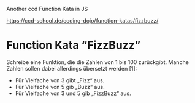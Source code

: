 Another ccd Function Kata in JS

https://ccd-school.de/coding-dojo/function-katas/fizzbuzz/

# Function Kata “FizzBuzz”

Schreibe eine Funktion, die die Zahlen von 1 bis 100 zurückgibt. Manche Zahlen sollen dabei allerdings übersetzt werden [1]:

*    Für Vielfache von 3 gibt „Fizz“ aus.
*    Für Vielfache von 5 gib „Buzz“ aus.
*    Für Vielfache von 3 und 5 gib „FizzBuzz“ aus.